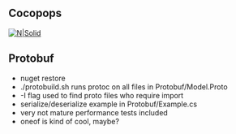 ﻿## Cocopops
[![N|Solid](http://i.imgur.com/kLB4uvs.jpg)]()

## Protobuf
 - nuget restore
 - ./protobuild.sh runs protoc on all files in Protobuf/Model.Proto
 - -I flag used to find proto files who require import
 - serialize/deserialize example in Protobuf/Example.cs
 - very not mature performance tests included
 - oneof is kind of cool, maybe?
